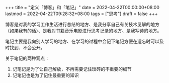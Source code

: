 +++
title = "定义「博客」和「笔记」"
date = 2022-04-22T00:00:00+08:00
lastmod = 2022-04-22T09:28:32+08:00
tags = ["思考"]
draft = false
+++

博客是对我的学习工作生活进行总结的地方、是我分享自己有关技术见解的地方（如果我有的话）、是我对书籍音乐电影进行思考记录的地方、是我写诗的地方。

笔记主要是我向别人学习的地方、在学习的过程中会记下笔记方便在遗忘时可以及时找到、不会公开。

关于笔记的两种观点：

1.  记笔记是为了让自己解放，不再需要记住琐碎的不重要的细节
2.  记笔记也是为了记住最重要的知识
